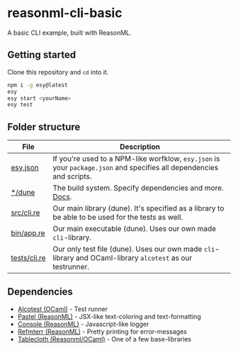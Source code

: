 # reasonml-cli-basic

A basic CLI example, built with ReasonML.

## Getting started

Clone this repository and `cd` into it.

```sh
npm i -g esy@latest
esy
esy start <yourName>
esy test
```

## Folder structure

| File                         | Description                                                                                                          |
| ---------------------------- | -------------------------------------------------------------------------------------------------------------------- |
| [esy.json](esy.json)         | If you're used to a NPM-like worfklow, `esy.json` is your `package.json` and specifies all dependencies and scripts. |
| [\*/dune](src/dune)          | The build system. Specify dependencies and more. [Docs](https://dune.readthedocs.io).                                |
| [src/cli.re](src/cli.re)     | Our main library (dune). It's specified as a library to be able to be used for the tests as well.                    |
| [bin/app.re](bin/app.re)     | Our main executable (dune). Uses our own made `cli`-library.                                                         |
| [tests/cli.re](tests/cli.re) | Our only test file (dune). Uses our own made `cli`-library and OCaml-library `alcotest` as our testrunner.           |

## Dependencies

- [Alcotest (OCaml)](https://github.com/mirage/alcotest) - Test runner
- [Pastel (ReasonML)](https://reason-native.com/docs/pastel) - JSX-like text-coloring and text-formatting
- [Console (ReasonML)](https://reason-native.com/docs/console) - Javascript-like logger
- [Refmterr (ReasonML)](https://reason-native.com/docs/refmterr/) - Pretty printing for error-messages
- [Tablecloth (Reasonml/OCaml)](https://github.com/darklang/tablecloth) - One of a few base-libraries
